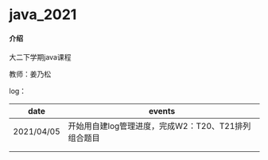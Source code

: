 # java_2021

#### 介绍
大二下学期java课程

 教师：姜乃松

log：

| date       | events                                              |
| ---------- | --------------------------------------------------- |
| 2021/04/05 | 开始用自建log管理进度，完成W2：T20、T21排列组合题目 |
|            |                                                     |
|            |                                                     |

